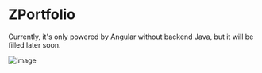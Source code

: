 # ZPortfolio

Currently, it's only powered by Angular without backend Java, but it will be filled later soon.

![image](https://user-images.githubusercontent.com/84829442/161571910-f2d44345-9332-46af-b37c-b3a09051b5ee.png)
